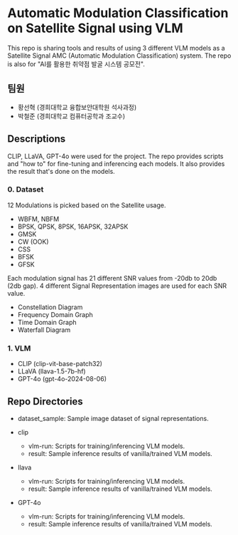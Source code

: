 # Automatic Modulation Classification on Satellite Signal using VLM

This repo is sharing tools and results of using 3 different VLM models as a Satellite Signal AMC (Automatic Modulation Classification) system. 
The repo is also for "AI를 활용한 취약점 발굴 시스템 공모전".

## 팀원

- 황선혁 (경희대학교 융합보안대학원 석사과정)
- 박철준 (경희대학교 컴퓨터공학과 조교수)

## Descriptions

CLIP, LLaVA, GPT-4o were used for the project. The repo provides scripts and "how to" for fine-tuning and inferencing each models. It also provides the result that's done on the models.

### 0. Dataset

12 Modulations is picked based on the Satellite usage.

- WBFM, NBFM
- BPSK, QPSK, 8PSK, 16APSK, 32APSK
- GMSK
- CW (OOK)
- CSS
- BFSK
- GFSK

Each modulation signal has 21 different SNR values from -20db to 20db (2db gap).
4 different Signal Representation images are used for each SNR value.

- Constellation Diagram
- Frequency Domain Graph
- Time Domain Graph
- Waterfall Diagram

### 1. VLM

- CLIP (clip-vit-base-patch32)
- LLaVA (llava-1.5-7b-hf)
- GPT-4o (gpt-4o-2024-08-06)


## Repo Directories

- dataset_sample: Sample image dataset of signal representations.

- clip
    - vlm-run: Scripts for training/inferencing VLM models.
    - result: Sample inference results of vanilla/trained VLM models.
- llava
    - vlm-run: Scripts for training/inferencing VLM models.
    - result: Sample inference results of vanilla/trained VLM models.
- GPT-4o
    - vlm-run: Scripts for training/inferencing VLM models.
    - result: Sample inference results of vanilla/trained VLM models.
